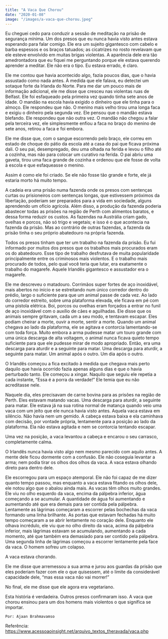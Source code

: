 ```yaml
---
title: "A Vaca Que Chorou"
date: "2020-01-08"
image: "/images/a-vaca-que-chorou.jpeg"
---
```


Eu cheguei cedo para conduzir a sessão de meditação na prisão de segurança mínima. Um dos presos que eu nunca havia visto antes estava esperando para falar comigo. Ele era um sujeito gigantesco com cabelo e barba espessos e os braços tatuados; as cicatrizes no rosto revelavam que ele esteve envolvido em muitas brigas violentas. A aparência dele era tão amedrontadora que eu fiquei me perguntando porque ele estava querendo aprender a meditar. Ele não era o tipo. Eu estava errado, é claro.

Ele me contou que havia acontecido algo, fazia poucos dias, que o havia assustado como nada antes. À medida que ele falava, eu detectei um sotaque forte da Irlanda do Norte. Para me dar um pouco mais de informação adicional, ele me disse que cresceu nas violentas ruas de Belfast. Ele foi esfaqueado pela primeira vez quando tinha sete anos de idade. O mandão na escola havia exigido o dinheiro que ele tinha para o almoço. Ele respondeu que não. O menino mais velho tirou uma longa faca e exigiu o dinheiro pela segunda vez. Ele pensou que o mandão estava blefando. Ele respondeu que não outra vez. O mandão não chegou a falar pela terceira vez, ele simplesmente enfiou a faca no braço do menino de sete anos, retirou a faca e foi embora.

Ele me disse que, com o sangue escorrendo pelo braço, ele correu em estado de choque do pátio da escola até a casa do pai que ficava próxima dali. O seu pai, desempregado, deu uma olhada na ferida e levou o filho até a cozinha, mas não para colocar um curativo na ferida. O pai abriu uma gaveta, tirou uma faca grande de cozinha e ordenou que ele fosse de volta à escola e que esfaqueasse o menino.

Assim é como ele foi criado. Se ele não fosse tão grande e forte, ele já estaria morto há muito tempo.

A cadeia era uma prisão numa fazenda onde os presos com sentenças curtas ou prisioneiros com sentenças longas, que estivessem próximos da libertação, poderiam ser preparados para a vida em sociedade, alguns aprendendo um ofício agrícola. Além disso, a produção da fazenda poderia abastecer todas as prisões na região de Perth com alimentos baratos, e dessa forma reduzir os custos. As fazendas na Austrália criam gado, ovelhas e porcos, não só trigo e vegetais; e isso é o que acontecia na fazenda da prisão. Mas ao contrário de outras fazendas, a fazenda da prisão tinha o seu próprio abatedouro na própria fazenda.

Todos os presos tinham que ter um trabalho na fazenda da prisão. Eu fui informado por muitos dos presos que os trabalhos mais procurados eram os do abatedouro. Esse tipo de trabalho desfrutava de muita popularidade principalmente entre os criminosos mais violentos. E o trabalho mais procurado de todos, pelo qual você teria que lutar, era exatamente o trabalho do magarefe. Aquele Irlandês gigantesco e assustador era o magarefe.

Ele me descreveu o matadouro. Corrimãos super fortes de aço inoxidável, mais abertos no início e se estreitando num único corredor dentro do prédio, largo o suficiente para que um animal passe de cada vez. Ao lado do corredor estreito, sobre uma plataforma elevada, ele ficava em pé com uma pistola elétrica. Boi, porcos ou ovelhas eram forçados a entrar no funil de aço inoxidável com o auxílio de cães e aguilhadas. Ele disse que os animais sempre gritavam, cada um a seu modo, e tentavam escapar. Eles podiam cheirar a morte, ouvir a morte, sentir a morte. Quando um animal chegava ao lado da plataforma, ele se agitava e contorcia lamentando-se com toda força. Muito embora a arma pudesse matar um touro grande com uma única descarga de alta voltagem, o animal nunca ficava quieto tempo suficiente para que ele pudesse mirar de modo apropriado. Então, era uma descarga para aturdir e a seguinte para matar. Uma descarga para aturdir, a seguinte para matar. Um animal após o outro. Um dia após o outro.

O Irlandês começou a fica excitado à medida que chegava mais perto daquilo que havia ocorrido fazia apenas alguns dias e que o havia perturbado tanto. Ele começou a xingar. Naquilo que seguiu ele repetia a cada instante, “Essa é a porra da verdade!” Ele temia que eu não acreditasse nele.

Naquele dia, eles precisavam de carne bovina para as prisões na região de Perth. Eles estavam matando vacas. Uma descarga para aturdir, a seguinte para matar. Ele estava já na sua rotina normal de matança quando veio uma vaca com um jeito que ele nunca havia visto antes. Aquela vaca estava em silêncio. Não havia nem um gemido. A cabeça estava baixa e ela caminhava com decisão, por vontade própria, lentamente para a posição ao lado da plataforma. Ela não estava agitada e nem se contorcia tentando escapar.

Uma vez na posição, a vaca levantou a cabeça e encarou o seu carrasco, completamente calma.

O Irlandês nunca havia visto algo nem mesmo parecido com aquilo antes. A mente dele ficou dormente com a confusão. Ele não coseguia levantar a arma; nem podia tirar os olhos dos olhos da vaca. A vaca estava olhando direto para dentro dele.

Ele escorregou para um espaço atemporal. Ele não foi capaz de me dizer quanto tempo passou, mas enquanto a vaca estava fitando os olhos dele, ele notou algo que o abalou ainda mais. As vacas têm olhos muito grandes. Ele viu no olho esquerdo da vaca, encima da pálpebra inferior, água começando a se acumular. A quantidade de água foi aumentando e aumentando até que era demais para ser contida pela pálpebra. Lentamente as lágrimas começaram a escorrer pelas bochechas da vaca formando uma linha brilhante. As portas que estavam fechadas há muito tempo começaram a se abrir lentamente no coração dele. Enquanto ele olhava incrédulo, ele viu que no olho direito da vaca, acima da pálpebra inferior, mais lágrimas estavam se acumulando, aumentando a cada momento, até que também era demasiado para ser contido pela pálpebra. Uma segunda linha de lágrimas começou a escorrer lentamente pela face da vaca. O homem sofreu um colapso.

A vaca estava chorando.

Ele me disse que arremessou a sua arma e jurou aos guardas da prisão que eles poderiam fazer com ele o que quisessem, até o limite da considerável capacidade dele, “mas essa vaca não vai morrer!”

No final, ele me disse que ele agora era vegetariano.

Esta história é verdadeira. Outros presos confirmaram isso. A vaca que chorou ensinou para um dos homens mais violentos o que significa se importar.

`Por: Ajaan Brahmavamso`

Referência: https://www.acessoaoinsight.net/arquivo_textos_theravada/vaca.php
